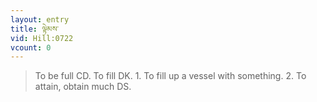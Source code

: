 ```yaml
---
layout: entry
title: ལྟེམས་
vid: Hill:0722
vcount: 0
---
```

> To be full CD\. To fill DK\. 1\. To fill up a vessel with something\. 2\. To attain, obtain much DS\.


